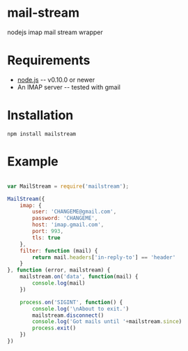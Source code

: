 mail-stream
===========

nodejs imap mail stream wrapper

Requirements
============

* [node.js](http://nodejs.org/) -- v0.10.0 or newer
* An IMAP server -- tested with gmail


Installation
============

    npm install mailstream

Example
=======

```javascript

var MailStream = require('mailstream');

MailStream({
    imap: {
        user: 'CHANGEME@gmail.com',
        password: 'CHANGEME',
        host: 'imap.gmail.com',
        port: 993,
        tls: true
    },
    filter: function (mail) {
        return mail.headers['in-reply-to'] == 'header'
    }
}, function (error, mailstream) {
    mailstream.on('data', function(mail) {
        console.log(mail)
    })

    process.on('SIGINT', function() {
        console.log('\nAbout to exit.')
        mailstream.disconnect()
        console.log('Got mails until '+mailstream.since)
        process.exit()
    })
})
```
